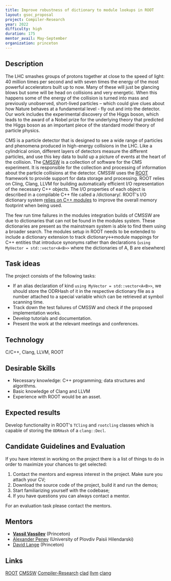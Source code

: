```yaml
---
title: Improve robustness of dictionary to module lookups in ROOT
layout: gsoc_proposal
project: Compiler-Research
year: 2022
difficulty: high
duration: 175
mentor_avail: May-September
organization: princeton
---
```


## Description

The LHC smashes groups of protons together at close to the speed of light: 40
million times per second and with seven times the energy of the most powerful
accelerators built up to now. Many of these will just be glancing blows but some
will be head on collisions and very energetic. When this happens some of the
energy of the collision is turned into mass and previously unobserved,
short-lived particles – which could give clues about how Nature behaves at a
fundamental level - fly out and into the detector. Our work includes the
experimental discovery of the Higgs boson, which leads to the award of a Nobel
prize for the underlying theory that predicted the Higgs boson as an important
piece of the standard model theory of particle physics.

CMS is a particle detector that is designed to see a wide range of particles and
phenomena produced in high-energy collisions in the LHC. Like a cylindrical
onion, different layers of detectors measure the different particles, and use
this key data to build up a picture of events at the heart of the collision. The
[CMSSW](https://github.com/cms-sw/cmssw/) is a collection of software for the
CMS experiment. It is responsible for the collection and processing of
information about the particle collisions at the detector. CMSSW uses the
[ROOT](https://root.cern/) framework to provide support for data storage and
processing. ROOT relies on Cling, Clang, LLVM for building automatically
efficient I/O representation of the necessary C++ objects. The I/O properties of
each object is described in a compilable C++ file called a /dictionary/. ROOT's
I/O dictionary system
[relies on C++ modules](https://github.com/root-project/root/blob/master/README/README.CXXMODULES.md)
to improve the overall memory footprint when being used.

The few run time failures in the modules integration builds of CMSSW are due to
dictionaries that can not be found in the modules system. These dictionaries are
present as the mainstream system is able to find them using a broader search.
The modules setup in ROOT needs to be extended to include a dictionary extension
to track dictionary<->module mappings for C++ entities that introduce synonyms
rather than declarations (`using MyVector = std::vector<A<B>>` where the
dictionaries of A, B are elsewhere)


## Task ideas

The project consists of the following tasks:
  * If an alias declaration of kind `using MyVector = std::vector<A<B>>`, we
    should store the ODRHash of it in the respective dictionary file as a
    number attached to a special variable which can be retrieved at symbol
    scanning time.
  * Track down the test failures of CMSSW and check if the proposed
    implementation works.
  * Develop tutorials and documentation.
  * Present the work at the relevant meetings and conferences.

## Technology

C/C++, Clang, LLVM, ROOT

## Desirable Skills

 * Necessary knowledge: C++ programming; data structures and algorithms.
 * Basic knowledge of Clang and LLVM
 * Experience with ROOT would be an asset.

## Expected results

Develop functionality in ROOT's `TCling` and `rootcling` classes which is
capable of storing the `ODRHash` of a `clang::Decl`.

## Candidate Guidelines and Evaluation

If you have interest in working on the project there is a list of things to do
in order to maximize your chances to get selected:

1. Contact the mentors and express interest in the project. Make sure you attach
   your CV;
2. Download the source code of the project, build it and run the demos;
3. Start familiarizing yourself with the codebase;
4. If you have questions you can always contact a mentor.

For an evaluation task please contact the mentors.

## Mentors
 * **[Vassil Vassilev](mailto:vvasilev@cern.ch)** (Princeton)
 * [Alexander Penev](mailto:alexander.p.penev@gmail.com) (University of Plovdiv Paisii Hilendarski)
 * [David Lange](mailto:david.lange@cern.ch) (Princeton)

## Links

[ROOT](https://github.com/root-project/root)
[CMSSW](https://github.com/cms-sw/cmssw/)
[Compiler-Research](https://compiler-research.org)
[clad](https://github.com/vgvassilev/clad)
[llvm](https://llvm.org/)
[clang](https://clang.llvm.org/)
